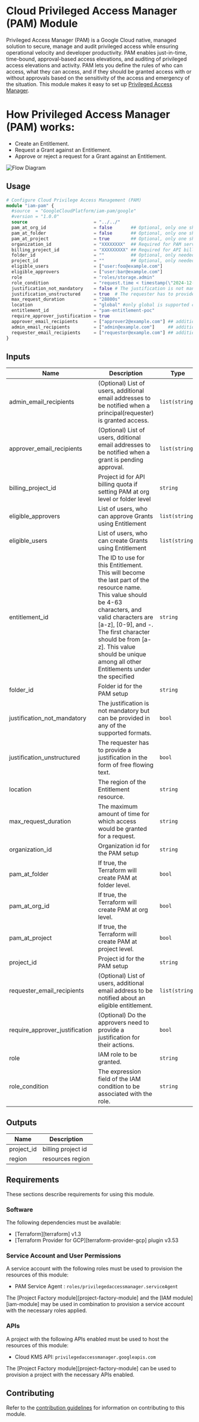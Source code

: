 # Cloud Privileged Access Manager (PAM) Module
Privileged Access Manager (PAM) is a Google Cloud native, managed solution to secure, manage and audit privileged access while ensuring operational velocity and developer productivity. PAM enables just-in-time, time-bound, approval-based access elevations, and auditing of privileged access elevations and activity. PAM lets you define the rules of who can access, what they can access, and if they should be granted access with or without approvals based on the sensitivity of the access and emergency of the situation. This module makes it easy to set up [Privileged Access Manager](https://https://cloud.google.com/iam/docs/pam-overview).

# How Privileged Access Manager (PAM) works:
- Create an Entitlement.
- Request a Grant against an Entitlement. 
- Approve or reject a request for a Grant against an Entitlement. 

![Flow Diagram](./flow-diagram.png)

##  Usage

```tf
# Configure Cloud Privilege Access Management (PAM)
module "iam-pam" {
  #source  = "GoogleCloudPlatform/iam-pam/google"
  #version = "1.0.0"
  source                         = "../../"
  pam_at_org_id                  = false       ## Optional, only one should be true for PAM level (Org_id or folder_id or project_id)
  pam_at_folder                  = false       ## Optional, only one should be true for PAM level (Org_id or folder_id or project_id)
  pam_at_project                 = true        ## Optional, only one should be true for PAM level (Org_id or folder_id or project_id)
  organization_id                = "XXXXXXXX"  ## Required for PAM service account premission
  billing_project_id             = "XXXXXXXXX" ## Required for API billing quota if setting PAM at org level or folder level
  folder_id                      = ""          ## Optional, only needed for PAM at Folder level
  project_id                     = ""          ## Optional, only needed for PAM at Project level
  eligible_users                 = ["user:foo@example.com"]
  eligible_approvers             = ["user:bar@example.com"]
  role                           = "roles/storage.admin"
  role_condition                 = "request.time < timestamp(\"2024-12-31T19:30:00.000Z\")"
  justification_not_mandatory    = false # The justification is not mandatory but can be provided in any of the supported formats.
  justification_unstructured     = true  # The requester has to provide a justification in the form of free flowing text.
  max_request_duration           = "28800s"
  location                       = "global" #only global is supported currently
  entitlement_id                 = "pam-entitlement-poc"
  require_approver_justification = true
  approver_email_recipients      = ["approver2@example.com"] ## additional users  for notification
  admin_email_recipients         = ["admin@example.com"]     ## additional users for notification
  requester_email_recipients     = ["requestor@example.com"] ## additional users for notification
}

```

<!-- BEGINNING OF PRE-COMMIT-TERRAFORM DOCS HOOK -->
## Inputs

| Name | Description | Type | Default | Required |
|------|-------------|------|---------|:--------:|
| admin\_email\_recipients | (Optional) List of users, additional email addresses to be notified when a principal(requester) is granted access. | `list(string)` | `null` | no |
| approver\_email\_recipients | (Optional) List of users, dditional email addresses to be notified when a grant is pending approval. | `list(string)` | `null` | no |
| billing\_project\_id | Project id for API billing quota if setting PAM at org level or folder level | `string` | n/a | yes |
| eligible\_approvers | List of users, who can approve Grants using Entitlement | `list(string)` | n/a | yes |
| eligible\_users | List of users, who can create Grants using Entitlement | `list(string)` | n/a | yes |
| entitlement\_id | The ID to use for this Entitlement. This will become the last part of the resource name. This value should be 4-63 characters, and valid characters are [a-z], [0-9], and -. The first character should be from [a-z]. This value should be unique among all other Entitlements under the specified | `string` | n/a | yes |
| folder\_id | Folder id for the PAM setup | `string` | `null` | no |
| justification\_not\_mandatory | The justification is not mandatory but can be provided in any of the supported formats. | `bool` | `false` | no |
| justification\_unstructured | The requester has to provide a justification in the form of free flowing text. | `bool` | `true` | no |
| location | The region of the Entitlement resource. | `string` | n/a | yes |
| max\_request\_duration | The maximum amount of time for which access would be granted for a request. | `string` | n/a | yes |
| organization\_id | Organization id for the PAM setup | `string` | n/a | yes |
| pam\_at\_folder | If true, the Terraform will create PAM at folder level. | `bool` | `false` | no |
| pam\_at\_org\_id | If true, the Terraform will create PAM at org level. | `bool` | `false` | no |
| pam\_at\_project | If true, the Terraform will create PAM at project level. | `bool` | `true` | no |
| project\_id | Project id for the PAM setup | `string` | `null` | no |
| requester\_email\_recipients | (Optional) List of users, additional email address to be notified about an eligible entitlement. | `list(string)` | `null` | no |
| require\_approver\_justification | (Optional) Do the approvers need to provide a justification for their actions. | `bool` | `true` | no |
| role | IAM role to be granted. | `string` | n/a | yes |
| role\_condition | The expression field of the IAM condition to be associated with the role. | `string` | `null` | no |

## Outputs

| Name | Description |
|------|-------------|
| project\_id | billing project id |
| region | resources region |

<!-- END OF PRE-COMMIT-TERRAFORM DOCS HOOK -->

## Requirements

These sections describe requirements for using this module.

### Software

The following dependencies must be available:

- [Terraform][terraform] v1.3
- [Terraform Provider for GCP][terraform-provider-gcp] plugin v3.53

### Service Account and User Permissions

A service account with the following roles must be used to provision
the resources of this module:

- PAM Service Agent : `roles/privilegedaccessmanager.serviceAgent`


The [Project Factory module][project-factory-module] and the
[IAM module][iam-module] may be used in combination to provision a
service account with the necessary roles applied.

### APIs

A project with the following APIs enabled must be used to host the
resources of this module:

- Cloud KMS API: `privilegedaccessmanager.googleapis.com`

The [Project Factory module][project-factory-module] can be used to
provision a project with the necessary APIs enabled.

## Contributing

Refer to the [contribution guidelines](./CONTRIBUTING.md) for
information on contributing to this module.
